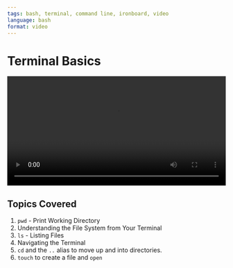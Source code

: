 ```yaml
---
tags: bash, terminal, command line, ironboard, video
language: bash
format: video
---
```


# Terminal Basics

<video controls width="100%">
  <source src="//flatiron-videos.s3.amazonaws.com/ironboard/command-line-basics.mp4" type="video/mp4" >
    Your browser does not support the video tag. We recommend using Chrome
</video>

## Topics Covered

1. `pwd` - Print Working Directory
2. Understanding the File System from Your Terminal
2. `ls` - Listing Files
3. Navigating the Terminal
3. `cd` and the `..` alias to move up and into directories.
4. `touch` to create a file and `open`

